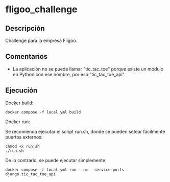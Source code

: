 # fligoo_challenge

## Descripción

Challenge para la empresa Fligoo.
 
## Comentarios

* La aplicación no se puede llamar "tic_tac_toe" porque existe un módulo en Python con ese nombre, por eso "tic_tac_toe_api".


## Ejecución

Docker build:

```
docker compose -f local.yml build
```

Docker run:

Se recomienda ejecutar el script run.sh, donde se pueden setear fácilmente puertos externos:

```
chmod +x run.sh
./run.sh
```

De lo contrario, se puede ejecutar simplemente:

```
docker compose -f local.yml run --rm --service-ports django.tic_tac_toe_api
```